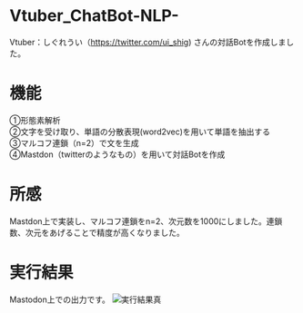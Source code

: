 # Vtuber_ChatBot-NLP-
Vtuber：しぐれうい（https://twitter.com/ui_shig) さんの対話Botを作成しました。<Br>
# 機能<Br>
①形態素解析<Br>
②文字を受け取り、単語の分散表現(word2vec)を用いて単語を抽出する<Br>
③マルコフ連鎖（n=2）で文を生成<Br>
④Mastdon（twitterのようなもの）を用いて対話Botを作成<Br>
# 所感
Mastdon上で実装し、マルコフ連鎖をn=2、次元数を1000にしました。連鎖数、次元をあげることで精度が高くなりました。<Br>
# 実行結果
Mastodon上での出力です。
<img src="https://user-images.githubusercontent.com/64608456/173075430-3c0e93ac-7ee7-47cb-8b9a-f166daab046a.png" alt="実行結果真" title="実行結果">
